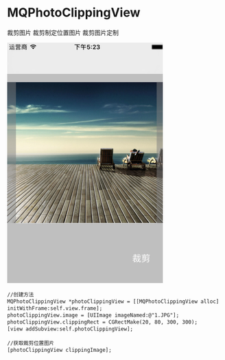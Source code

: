 # MQPhotoClippingView

裁剪图片  裁剪制定位置图片
裁剪图片定制

![效果图](https://github.com/az52013141711/MQPhotoClippingView/blob/master/%E6%95%88%E6%9E%9C%E5%9B%BE.png)

    //创建方法
    MQPhotoClippingView *photoClippingView = [[MQPhotoClippingView alloc] initWithFrame:self.view.frame];
    photoClippingView.image = [UIImage imageNamed:@"1.JPG"];
    photoClippingView.clippingRect = CGRectMake(20, 80, 300, 300);
    [view addSubview:self.photoClippingView];
 
    //获取裁剪位置图片
    [photoClippingView clippingImage];
    

    
    
    
